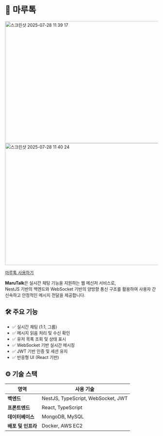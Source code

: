 # 🐶 마루톡

 <img width="700" height="400" alt="스크린샷 2025-07-28 11 39 17" src="https://github.com/user-attachments/assets/023e537e-dd61-4f1b-ac3a-b6659b972183" />
<img width="700" height="400" alt="스크린샷 2025-07-28 11 40 24" src="https://github.com/user-attachments/assets/d6d436ed-15a8-4c37-a6dd-f5dc8f3fe3b4" />

[마루톡 사용하기](https://marutalk.com)

**MaruTalk**은 실시간 채팅 기능을 지원하는 웹 메신저 서비스로,  
NestJS 기반의 백엔드와 WebSocket 기반의 양방향 통신 구조를 활용하여 사용자 간 신속하고 안정적인 메시지 전달을 제공합니다.

## 🛠️ 주요 기능

- ✅ 실시간 채팅 (1:1, 그룹)
- ✅ 메시지 읽음 처리 및 수신 확인
- ✅ 유저 목록 조회 및 상태 표시
- ✅ WebSocket 기반 실시간 메시징
- ✅ JWT 기반 인증 및 세션 유지
- ✅ 반응형 UI (React 기반)

## ⚙️ 기술 스택

| 영역 | 사용 기술 |
|------|-----------|
| **백엔드** | NestJS, TypeScript, WebSocket, JWT |
| **프론트엔드** | React, TypeScript |
| **데이터베이스** | MongoDB, MySQL |
| **배포 및 인프라** | Docker, AWS EC2 |
